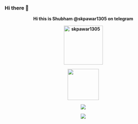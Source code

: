 ### Hi there 👋

<p align="center"><strong>Hi this is Shubham @skpawar1305 on telegram <strong></p>
<p align="center"><img width="125" src="https://komarev.com/ghpvc/?username=skpawar1305&style=flat-square" alt="skpawar1305"></p>
<p align="center"><img width="100" src="https://github.githubassets.com/images/mona-whisper.gif"></p>
<p align="center"><a href="https://github.com/skpawar1305"><img src="https://github-readme-stats.vercel.app/api?username=skpawar1305&show_icons=true&theme=highcontrast"></a></p>
<p align="center"><a href="https://github.com/skpawar1305"><img src="https://github-readme-stats.vercel.app/api/top-langs/?username=skpawar1305&theme=highcontrast&layout=compact"></a></p>

<!--
**skpawar1305/skpawar1305** is a ✨ _special_ ✨ repository because its `README.md` (this file) appears on your GitHub profile.

Here are some ideas to get you started:

- 🔭 I’m currently working on ...
- 🌱 I’m currently learning ...
- 👯 I’m looking to collaborate on ...
- 🤔 I’m looking for help with ...
- 💬 Ask me about ...
- 📫 How to reach me: ...
- 😄 Pronouns: ...
- ⚡ Fun fact: ...
-->
